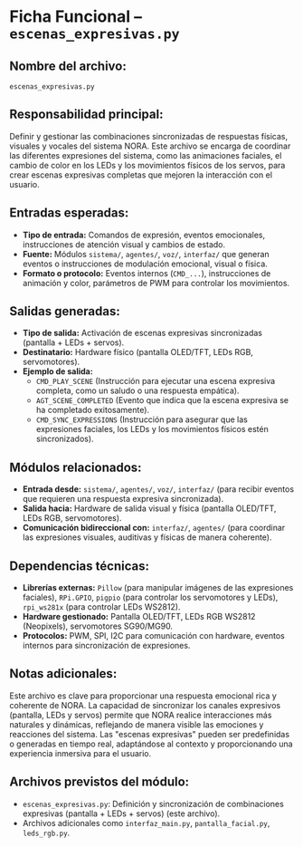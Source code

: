 # Ficha Funcional – `escenas_expresivas.py`

## Nombre del archivo:
`escenas_expresivas.py`

## Responsabilidad principal:
Definir y gestionar las combinaciones sincronizadas de respuestas físicas, visuales y vocales del sistema NORA. Este archivo se encarga de coordinar las diferentes expresiones del sistema, como las animaciones faciales, el cambio de color en los LEDs y los movimientos físicos de los servos, para crear escenas expresivas completas que mejoren la interacción con el usuario.

## Entradas esperadas:
- **Tipo de entrada:** Comandos de expresión, eventos emocionales, instrucciones de atención visual y cambios de estado.
- **Fuente:** Módulos `sistema/`, `agentes/`, `voz/`, `interfaz/` que generan eventos o instrucciones de modulación emocional, visual o física.
- **Formato o protocolo:** Eventos internos (`CMD_...`), instrucciones de animación y color, parámetros de PWM para controlar los movimientos.

## Salidas generadas:
- **Tipo de salida:** Activación de escenas expresivas sincronizadas (pantalla + LEDs + servos).
- **Destinatario:** Hardware físico (pantalla OLED/TFT, LEDs RGB, servomotores).
- **Ejemplo de salida:**
  - `CMD_PLAY_SCENE` (Instrucción para ejecutar una escena expresiva completa, como un saludo o una respuesta empática).
  - `AGT_SCENE_COMPLETED` (Evento que indica que la escena expresiva se ha completado exitosamente).
  - `CMD_SYNC_EXPRESSIONS` (Instrucción para asegurar que las expresiones faciales, los LEDs y los movimientos físicos estén sincronizados).

## Módulos relacionados:
- **Entrada desde:** `sistema/`, `agentes/`, `voz/`, `interfaz/` (para recibir eventos que requieren una respuesta expresiva sincronizada).
- **Salida hacia:** Hardware de salida visual y física (pantalla OLED/TFT, LEDs RGB, servomotores).
- **Comunicación bidireccional con:** `interfaz/`, `agentes/` (para coordinar las expresiones visuales, auditivas y físicas de manera coherente).

## Dependencias técnicas:
- **Librerías externas:** `Pillow` (para manipular imágenes de las expresiones faciales), `RPi.GPIO`, `pigpio` (para controlar los servomotores y LEDs), `rpi_ws281x` (para controlar LEDs WS2812).
- **Hardware gestionado:** Pantalla OLED/TFT, LEDs RGB WS2812 (Neopixels), servomotores SG90/MG90.
- **Protocolos:** PWM, SPI, I2C para comunicación con hardware, eventos internos para sincronización de expresiones.

## Notas adicionales:
Este archivo es clave para proporcionar una respuesta emocional rica y coherente de NORA. La capacidad de sincronizar los canales expresivos (pantalla, LEDs y servos) permite que NORA realice interacciones más naturales y dinámicas, reflejando de manera visible las emociones y reacciones del sistema. Las "escenas expresivas" pueden ser predefinidas o generadas en tiempo real, adaptándose al contexto y proporcionando una experiencia inmersiva para el usuario.

## Archivos previstos del módulo:
- `escenas_expresivas.py`: Definición y sincronización de combinaciones expresivas (pantalla + LEDs + servos) (este archivo).
- Archivos adicionales como `interfaz_main.py`, `pantalla_facial.py`, `leds_rgb.py`.
